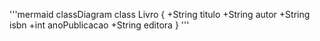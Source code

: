 '''mermaid
classDiagram
    class Livro {
        +String titulo
        +String autor
        +String isbn
        +int anoPublicacao
        +String editora
    }
'''